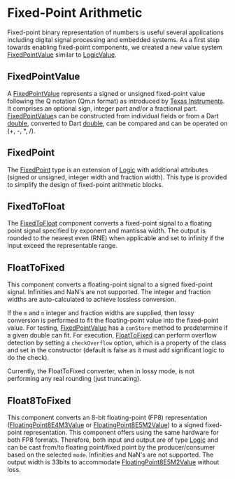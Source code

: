 # Fixed-Point Arithmetic

Fixed-point binary representation of numbers is useful several applications including digital signal processing and embedded systems. As a first step towards enabling fixed-point components, we created a new value system [FixedPointValue](https://intel.github.io/rohd-hcl/rohd_hcl/FixedPointValue-class.html) similar to [LogicValue](https://intel.github.io/rohd/rohd/LogicValue-class.html).

## FixedPointValue

A [FixedPointValue](https://intel.github.io/rohd-hcl/rohd_hcl/FixedPointValue-class.html) represents a signed or unsigned fixed-point value following the Q notation (Qm.n format) as introduced by [Texas Instruments](https://www.ti.com/lit/ug/spru565b/spru565b.pdf). It comprises an optional sign, integer part and/or a fractional part. [FixedPointValue](https://intel.github.io/rohd-hcl/rohd_hcl/FixedPointValue-class.html)s can be constructed from individual fields or from a Dart [double](https://api.dart.dev/stable/3.6.0/dart-core/double-class.html), converted to Dart [double](https://api.dart.dev/stable/3.6.0/dart-core/double-class.html), can be compared and can be operated on (+, -, *, /).

## FixedPoint

The [FixedPoint](https://intel.github.io/rohd-hcl/rohd_hcl/FixedPoint-class.html) type is an extension of [Logic](https://intel.github.io/rohd/rohd/Logic-class.html) with additional attributes (signed or unsigned, integer width and fraction width). This type is provided to simplify the design of fixed-point arithmetic blocks.

## FixedToFloat

The [FixedToFloat](https://intel.github.io/rohd-hcl/rohd_hcl/FixedToFloat-class.html) component converts a fixed-point signal to a floating point signal specified by exponent and mantissa width. The output is rounded to the nearest even (RNE) when applicable and set to infinity if the input exceed the representable range.

## FloatToFixed

This component converts a floating-point signal to a signed fixed-point signal. Infinities and NaN's are not supported. The integer and fraction widths are auto-calculated to achieve lossless conversion.

If the `m` and `n` integer and fraction widths are supplied, then lossy conversion is performed to fit the floating-point value into the fixed-point value. For testing, [FixedPointValue](https://intel.github.io/rohd-hcl/rohd_hcl/FixedPointValue-class.html) has a `canStore` method to predetermine if a given double can fit.  For execution, [FloatToFixed](https://intel.github.io/rohd-hcl/rohd_hcl/FloatToFixed-class.html) can perform overflow detection by setting a `checkOverflow` option, which is a property of the class and set in the constructor (default is false as it must add significant logic to do the check).

Currently, the FloatToFixed converter, when in lossy mode, is not performing any real rounding (just truncating).

## Float8ToFixed

This component converts an 8-bit floating-point (FP8) representation ([FloatingPoint8E4M3Value](https://intel.github.io/rohd-hcl/rohd_hcl/FloatingPoint8E4M3Value-class.html) or [FloatingPoint8E5M2Value](https://intel.github.io/rohd-hcl/rohd_hcl/FloatingPoint8E5M2Value-class.html)) to a signed fixed-point representation. This component offers using the same hardware for both FP8 formats. Therefore, both input and output are of type [Logic](https://intel.github.io/rohd/rohd/Logic-class.html) and can be cast from/to floating point/fixed point by the producer/consumer based on the selected `mode`. Infinities and NaN's are not supported. The output width is 33bits to accommodate [FloatingPoint8E5M2Value](https://intel.github.io/rohd-hcl/rohd_hcl/FloatingPoint8E5M2Value-class.html) without loss.
